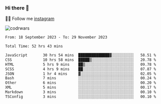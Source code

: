 ### Hi there 👋

👨‍💻 Follow me [instagram](https://instagram.com/an.grsmnko?igshid=ZDdkNTZiNTM=](https://instagram.com/an.grsmnko?igshid=ZDdkNTZiNTM=))

![codrwars](https://www.codewars.com/users/rsschool_c9af20f58c35c696/badges/micro) 

<!--START_SECTION:waka-->

```txt
From: 18 September 2023 - To: 29 November 2023

Total Time: 52 hrs 43 mins

JavaScript       30 hrs 54 mins  ██████████████▓░░░░░░░░░░   58.51 %
CSS              10 hrs 58 mins  █████▒░░░░░░░░░░░░░░░░░░░   20.78 %
HTML             5 hrs 9 mins    ██▒░░░░░░░░░░░░░░░░░░░░░░   09.78 %
SCSS             4 hrs 9 mins    ██░░░░░░░░░░░░░░░░░░░░░░░   07.87 %
JSON             1 hr 4 mins     ▓░░░░░░░░░░░░░░░░░░░░░░░░   02.05 %
Bash             7 mins          ░░░░░░░░░░░░░░░░░░░░░░░░░   00.24 %
Other            6 mins          ░░░░░░░░░░░░░░░░░░░░░░░░░   00.20 %
XML              5 mins          ░░░░░░░░░░░░░░░░░░░░░░░░░   00.17 %
Markdown         3 mins          ░░░░░░░░░░░░░░░░░░░░░░░░░   00.10 %
TSConfig         3 mins          ░░░░░░░░░░░░░░░░░░░░░░░░░   00.10 %
```

<!--END_SECTION:waka-->
